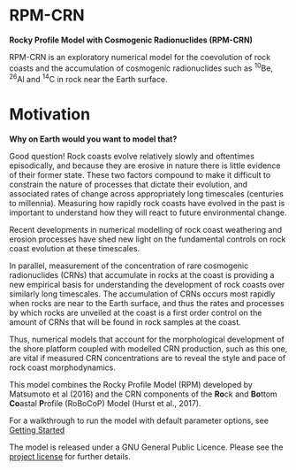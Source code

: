 RPM-CRN
===

**Rocky Profile Model with Cosmogenic Radionuclides (RPM-CRN)**

RPM-CRN is an exploratory numerical model for the coevolution of rock coasts and the accumulation of cosmogenic radionuclides such as <sup>10</sup>Be, <sup>26</sup>Al and <sup>14</sup>C in rock near the Earth surface.

Motivation
===

**Why on Earth would you want to model that?**

Good question! Rock coasts evolve relatively slowly and oftentimes episodically, and because they are erosive in nature there is little evidence of their former state. 
These two factors compound to make it difficult to constrain the nature of processes that dictate their evolution, and associated rates of change across appropriately long timescales (centuries to millennia).
Measuring how rapidly rock coasts have evolved in the past is important to understand how they will react to future environmental change.

Recent developments in numerical modelling of rock coast weathering and erosion processes have shed new light on the fundamental controls on rock coast evolution at these timescales. 

In parallel, measurement of the concentration of rare cosmogenic radionuclides (CRNs) that accumulate in rocks at the coast is providing a new empirical basis for understanding the development of rock coasts over similarly long timescales. 
The accumulation of CRNs occurs most rapidly when rocks are near to the Earth surface, and thus the rates and processes by which rocks are unveiled at the coast is a first order control on the amount of CRNs that will be found in rock samples at the coast. 

Thus, numerical models that account for the morphological development of the shore platform coupled with modelled CRN production, such as this one, are vital if measured CRN concentrations are to reveal the style and pace of rock coast morphodynamics. 

This model combines the Rocky Profile Model (RPM) developed by Matsumoto et al (2016) and the CRN components of the **Ro**ck and **Bo**ttom **Co**astal **P**rofile (RoBoCoP) Model (Hurst et al., 2017).

For a walkthrough to run the model with default parameter options, see [Getting Started](getting-started.md)

The model is released under a GNU General Public Licence. Please see the [project license](license.md) for further details.

